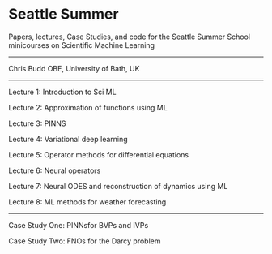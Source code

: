 # Seattle Summer

Papers, lectures, Case Studies, and code for the Seattle Summer School minicourses on Scientific Machine Learning

-----

Chris Budd OBE, University of Bath, UK

----


Lecture 1: Introduction to Sci ML

Lecture 2: Approximation of functions using ML

Lecture 3: PINNS

Lecture 4: Variational deep learning

Lecture 5: Operator methods for differential equations

Lecture 6: Neural operators

Lecture 7: Neural ODES and reconstruction of dynamics using ML

Lecture 8: ML methods for weather forecasting

----

Case Study One: PINNsfor BVPs and IVPs

Case Study Two: FNOs for the Darcy problem
